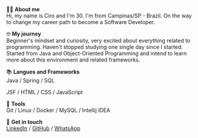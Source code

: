 🙋‍♂️ **About me**\
Hi, my name is Ciro and I'm 30.
I'm from Campinas/SP - Brazil.
On the way to change my career path to become a Software Developer.

🤓 **My journey**\
Beginner's mindset and curiosity, very excited about everything related to programming.
Haven't stopped studying one single day since I started.
Started from Java and Object-Oriented Programming and intend to learn 
more about this environment and related frameworks.
 
📚 **Langues and Frameworks**\
Java / Spring / SQL

JSF / HTML / CSS / JavaScript

🔧 **Tools**\
Git / Linux / Docker / MySQL / Intellij IDEA

🔗 **Get in touch**\
[LinkedIn](https://www.linkedin.com/in/cironeto/) / [GitHub](https://github.com/cironeto) / [WhatsApp](https://api.whatsapp.com/send?phone=5519992582741)
